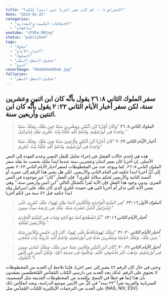 ```yaml
---
title: "الإعتراض ٠٠٨، كم كان عمر أخزيا حين ابتدأ مُلكه؟"
date: "2019-01-25"
categories:
  - "الإختلافات-الكمية-والعددية"
  - "تناقضات"
youtube: "cFVEw_RN1og"
status: "published"
tags:
  - "ملوك"
  - "أخبار-الأيام"
  - "الملوك"
  - "تحليل-النقل-النصّي"
  - "عبري"
coverImage: "d9a0d9a0d9a8.jpg"
fallacies:
  - "تحليل-النقل-النصّي"
---
```


## **سفر الملوك الثاني ٨: ٢٦ يقول بأنَّه كان ابن اثنين وعشرين سنة، لكن سفر أخبار الأيام الثاني ٢٢: ٢ يقول بأنَّه كان ابن اثنتين وأربعين سنة.**

> **الملوك الثاني ٨**: **٢٦** ”وَكَانَ أَخَزْيَا ابْنَ اثْنَتَيْنِ وَعِشْرِينَ سَنَةً حِينَ مَلَكَ، وَمَلَكَ سَنَةً وَاحِدَةً فِي أُورُشَلِيمَ، وَاسْمُ أُمِّهِ عَثَلْيَا بِنْتُ عُمْرِي مَلِكِ إِسْرَائِيلَ.“

> **أخبار الأيام الثاني ٢٢**: **٢** ”كَانَ أَخَزْيَا ابْنَ اثْنَتَيْنِ وَأَرْبَعِينَ سَنَةً حِينَ مَلَكَ، وَمَلَكَ سَنَةً وَاحِدَةً فِي أُورُشَلِيمَ، وَاسْمُ أُمِّهِ عَثَلْيَا بِنْتُ عُمْرِي“

هذه هي إحدى حالات الفشل في إجراء تحليل للنقل النصي وعدم العودة إلى النص الأصلي. إن أخزيا كان بعمر اثنتان وعشرين سنة عندما ابتدأ ملكه بحسب ما نقله سفر _الملوك الثاني ٨: ٢٦_. كما ويوجد عدد من المخطوطات لسفر _أخبار الأيام الثاني ٢٢: ٢_ تشير إلى أنَّ أخزيا ابتدأ حكمه في العام الثاني والأربعين. لكن هل يشير هذا الرقم إلى عمره، أو السنة الثانية والأربعين لحكم سلالة عُمْرِي؟  فإن الفعل ”كان“ غير موجودة في النص العبري. ودون وجود هذا الفعل فإن الآية تُقرأ بالشكل التالي ”ابن اثنين وأربعين سنة.“ وهي نفس الآية التي تذكر أم أخزيا التي هي حفيدة عُمْرِي الذي كان ملك على اسرائيل وقد ابتدأ حكمه قبل ٤٢ سنة من حُكم أخزيا

> _**الملوك الأول ١٦: ٢٣** ”فِي السَّنَةِ الْوَاحِدَةِ وَالثَّلاَثِينَ لآسَا مَلِكِ يَهُوذَا، مَلَكَ عُمْرِي عَلَى إِسْرَائِيلَ اثْنَتَيْ عَشَرَةَ سَنَةً. مَلَكَ فِي تِرْصَةَ سِتَّ سِنِينَ.“_

> _**أخبار الأيام الثاني ١٦: ١٣** ”ثُمَّ اضْطَجَعَ آسَا مَعَ آبَائِهِ وَمَاتَ فِي السَّنَةِ الْحَادِيَةِ وَالأَرْبَعِينَ لِمُلْكِهِ،“_

> _**أخبار الأيام الثاني ٢٠: ٣١** ”وَمَلَكَ يَهُوشَافَاطُ عَلَى يَهُوذَا. كَانَ ابْنَ خَمْسٍ وَثَلاَثِينَ سَنَةً حِينَ مَلَكَ، وَمَلَكَ خَمْسًا وَعِشْرِينَ سَنَةً فِي أُورُشَلِيمَ، وَاسْمُ أُمِّهِ عَزُوبَةُ بِنْتُ شَلْحِي.“_

> _**أخبار الأيام الثاني ٢١: ٢٠** ”كَانَ ابْنَ اثْنَتَيْنِ وَثَلاَثِينَ سَنَةً حِينَ مَلَكَ، وَمَلَكَ ثَمَانِيَ سِنِينَ فِي أُورُشَلِيمَ، وَذَهَبَ غَيْرَ مَأْسُوفٍ عَلَيْهِ، وَدَفَنُوهُ فِي مَدِينَةِ دَاوُدَ، وَلكِنْ لَيْسَ فِي قُبُورِ الْمُلُوكِ.“_)

وحتى في حال كان الرقم ٤٢ يشير إلى عمر اخزيا، فإننا نلاحظ أن العديد من المخطوطات لا تحتوي على الرقم. لذلك نجد العديد من دارسي الكتاب المُقدَّس المُتَخصِّصين يعتقدون بأن هذا إنما هو خطأ في النسخ. والعديد من المخطوطات القديمة مثل السبعينية، السريانية والعربية تقرأ ”٢٢ سنة“ في كلٍّ من الآيتين موضع الدراسة، ونجد انعكاس ذلك على العديد من الترجمات الإنكليزية للكتاب المُقدَّس مثل (NAS, NIV, ESV).
